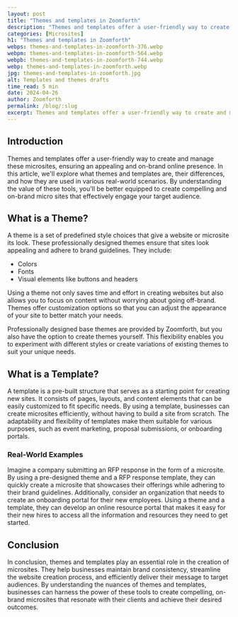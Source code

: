 ```yaml
---
layout: post
title: "Themes and templates in Zoomforth"
description: "Themes and templates offer a user-friendly way to create and manage these microsites, ensuring an appealing and on-brand online presence. | Zoomforth"
categories: [Microsites]
h1: "Themes and templates in Zoomforth"
webps: themes-and-templates-in-zoomforth-376.webp
webpm: themes-and-templates-in-zoomforth-564.webp
webpb: themes-and-templates-in-zoomforth-744.webp
webp: themes-and-templates-in-zoomforth.webp
jpg: themes-and-templates-in-zoomforth.jpg
alt: Templates and themes drafts
time_read: 5 min
date: 2024-04-26
author: Zoomforth
permalink: /blog/:slug
excerpt: Themes and templates offer a user-friendly way to create and manage these microsites, ensuring an appealing and on-brand online presence.
---
```

## Introduction

Themes and templates offer a user-friendly way to create and manage these microsites, ensuring an appealing and on-brand online presence. In this article, we'll explore what themes and templates are, their differences, and how they are used in various real-world scenarios. By understanding the value of these tools, you'll be better equipped to create compelling and on-brand micro sites that effectively engage your target audience.

## What is a Theme?

A theme is a set of predefined style choices that give a website or microsite its look. These professionally designed themes ensure that sites look appealing and adhere to brand guidelines. They include:

- Colors
- Fonts
- Visual elements like buttons and headers

Using a theme not only saves time and effort in creating websites but also allows you to focus on content without worrying about going off-brand. Themes offer customization options so that you can adjust the appearance of your site to better match your needs.

Professionally designed base themes are provided by Zoomforth, but you also have the option to create themes yourself. This flexibility enables you to experiment with different styles or create variations of existing themes to suit your unique needs.

## What is a Template?

A template is a pre-built structure that serves as a starting point for creating new sites. It consists of pages, layouts, and content elements that can be easily customized to fit specific needs. By using a template, businesses can create microsites efficiently, without having to build a site from scratch. The adaptability and flexibility of templates make them suitable for various purposes, such as event marketing, proposal submissions, or onboarding portals.

### Real-World Examples

Imagine a company submitting an RFP response in the form of a microsite. By using a pre-designed theme and a RFP response template, they can quickly create a microsite that showcases their offerings while adhering to their brand guidelines. Additionally, consider an organization that needs to create an onboarding portal for their new employees. Using a theme and a template, they can develop an online resource portal that makes it easy for their new hires to access all the information and resources they need to get started.

## Conclusion

In conclusion, themes and templates play an essential role in the creation of microsites. They help businesses maintain brand consistency, streamline the website creation process, and efficiently deliver their message to target audiences. By understanding the nuances of themes and templates, businesses can harness the power of these tools to create compelling, on-brand microsites that resonate with their clients and achieve their desired outcomes.
